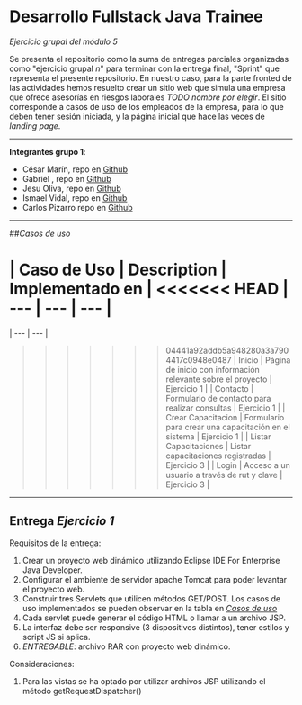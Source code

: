 # Desarrollo Fullstack Java Trainee
*Ejercicio grupal del módulo 5*

Se presenta el repositorio como la suma de entregas parciales organizadas como "ejercicio grupal *n*" para terminar con la entrega final, "Sprint" que representa el presente repositorio. En nuestro caso, para la parte fronted de las actividades hemos resuelto crear un sitio web que simula una empresa que ofrece asesorías en riesgos laborales  *TODO nombre por elegir*. El sitio corresponde a casos de uso de los empleados de la empresa, para lo que deben tener sesión iniciada, y la página inicial que hace las veces de *landing page*.

<hr>

**Integrantes grupo 1**:
* César Marín, repo en [Github](https://github.com)
* Gabriel , repo en [Github](https://github.com)
* Jesu Oliva, repo en [Github](https://github.com)
* Ismael Vidal, repo en [Github](https://github.com)
* Carlos Pizarro repo en [Github](https://github.com/CarlosPizarroMorales/modulo-5)

<hr>

##*Casos de uso*

| Caso de Uso | Description | Implementado en |
<<<<<<< HEAD
| --- | --- | --- |
=======
| --- | --- |
>>>>>>> 04441a92addb5a948280a3a7904417c0948e0487
| Inicio | Página de inicio con información relevante sobre el proyecto | Ejercicio 1 |
| Contacto | Formulario de contacto para realizar consultas | Ejercicio 1 |
| Crear Capacitacion | Formulario para crear una capacitación en el sistema | Ejercicio 1 |
| Listar Capacitaciones | Listar capacitaciones registradas | Ejercicio 3 | 
| Login | Acceso a un usuario a través de rut y clave | Ejercicio 3 | 

<hr>

## Entrega *Ejercicio 1*

Requisitos de la entrega:
1. Crear un proyecto web dinámico utilizando Eclipse IDE For Enterprise Java Developer.
1. Configurar el ambiente de servidor apache Tomcat para poder levantar el proyecto web.
1. Construir tres Servlets que utilicen métodos GET/POST. Los casos de uso implementados se pueden observar en la tabla en [*Casos de uso*](#casos-de-uso)
1. Cada servlet puede generar el código HTML o llamar a un archivo JSP.
1. La interfaz debe ser responsive (3 dispositivos distintos), tener estilos y script JS si aplica.
1. *ENTREGABLE*: archivo RAR con proyecto web dinámico.


Consideraciones:
1. Para las vistas se ha optado por utilizar archivos JSP utilizando el método getRequestDispatcher()